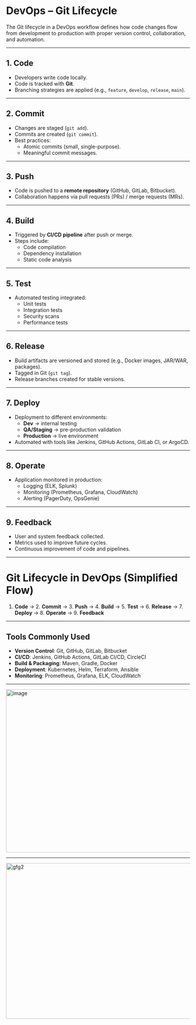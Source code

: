 # DevOps – Git Lifecycle

The Git lifecycle in a DevOps workflow defines how code changes flow from development to production with proper version control, collaboration, and automation.

---

## 1. Code
- Developers write code locally.
- Code is tracked with **Git**.
- Branching strategies are applied (e.g., `feature`, `develop`, `release`, `main`).

---

## 2. Commit
- Changes are staged (`git add`).
- Commits are created (`git commit`).
- Best practices:
  - Atomic commits (small, single-purpose).
  - Meaningful commit messages.

---

## 3. Push
- Code is pushed to a **remote repository** (GitHub, GitLab, Bitbucket).
- Collaboration happens via pull requests (PRs) / merge requests (MRs).

---

## 4. Build
- Triggered by **CI/CD pipeline** after push or merge.
- Steps include:
  - Code compilation
  - Dependency installation
  - Static code analysis

---

## 5. Test
- Automated testing integrated:
  - Unit tests
  - Integration tests
  - Security scans
  - Performance tests

---

## 6. Release
- Build artifacts are versioned and stored (e.g., Docker images, JAR/WAR, packages).
- Tagged in Git (`git tag`).
- Release branches created for stable versions.

---

## 7. Deploy
- Deployment to different environments:
  - **Dev** → internal testing
  - **QA/Staging** → pre-production validation
  - **Production** → live environment
- Automated with tools like Jenkins, GitHub Actions, GitLab CI, or ArgoCD.

---

## 8. Operate
- Application monitored in production:
  - Logging (ELK, Splunk)
  - Monitoring (Prometheus, Grafana, CloudWatch)
  - Alerting (PagerDuty, OpsGenie)

---

## 9. Feedback
- User and system feedback collected.
- Metrics used to improve future cycles.
- Continuous improvement of code and pipelines.

---

# Git Lifecycle in DevOps (Simplified Flow)
1. **Code** → 2. **Commit** → 3. **Push** → 4. **Build** → 5. **Test** → 6. **Release** → 7. **Deploy** → 8. **Operate** → 9. **Feedback**

---

## Tools Commonly Used
- **Version Control**: Git, GitHub, GitLab, Bitbucket  
- **CI/CD**: Jenkins, GitHub Actions, GitLab CI/CD, CircleCI  
- **Build & Packaging**: Maven, Gradle, Docker  
- **Deployment**: Kubernetes, Helm, Terraform, Ansible  
- **Monitoring**: Prometheus, Grafana, ELK, CloudWatch  

---
<img width="748" height="446" alt="image" src="https://github.com/user-attachments/assets/40c7a771-7c4b-4acf-85e6-f29db076287a" />

---

<img width="1099" height="426" alt="gfg2" src="https://github.com/user-attachments/assets/9e982034-29ee-47c5-9b35-4bc75802159e" />

